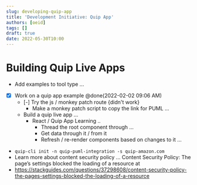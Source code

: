 ```yaml
---
slug: developing-quip-app
title: 'Development Initiative: Quip App'
authors: [oeid]
tags: []
draft: true
date: 2022-05-30T10:00
---
```


# Building Quip Live Apps
* Add examples to tool type ...
* [x] Work on a quip app example  @done(2022-02-02 09:06 AM)
	* [-] Try the js / monkey patch route {didn't work}
		- Make a monkey patch script to copy the link for PUML ...
	* Build a quip live app ...
		* React / Quip App Learning ..
			- Thread the root component through ...
			- Get data through it / from it 
			- Refresh / re-render components based on changes to it ...

- `quip-cli init -n quip-puml-integration -s quip-amazon.com`
- Learn more about content security policy ... Content Security Policy: The page’s settings blocked the loading of a resource at
- https://stackguides.com/questions/37298608/content-security-policy-the-pages-settings-blocked-the-loading-of-a-resource
